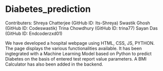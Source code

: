 # Diabetes_prediction
Contributers:
Shreya Chatterjee (GitHub ID: Its-Shreya)
Swastik Ghosh (GitHub ID: Codeswastik)
Trina Chowdhury (GitHub ID: trina77)
Sayan Das (GitHub ID: Endcoderzxd01)

We have developed a hospital webpage using HTML, CSS, JS, PYTHON. The page displays the various functionalities available. It has been ingtegrated with a Machine Learning Model based on Python to predict Diabetes on the basis of entered test report value parameters. A BMI Calculator has also been added in the backend.

